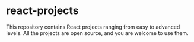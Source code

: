 # react-projects
This repository contains React projects ranging from easy to advanced levels. All the projects are open source, and you are welcome to use them. 
